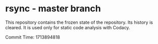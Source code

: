 # rsync - master branch

This repository contains the frozen state of the repository.
Its history is cleared. It is used only for static code
analysis with Codacy.

Commit Time: 1713894818